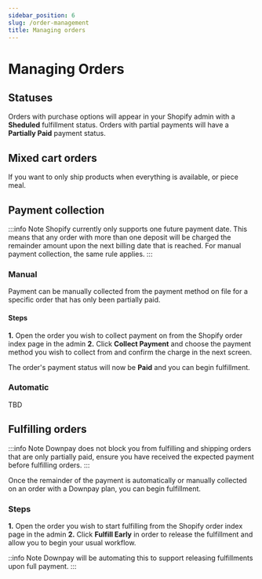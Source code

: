 ```yaml
---
sidebar_position: 6
slug: /order-management
title: Managing orders
---
```


# Managing Orders

## Statuses

Orders with purchase options will appear in your Shopify admin with a **Sheduled** fulfillment status. Orders with partial payments will have a **Partially Paid** payment status.

## Mixed cart orders

If you want to only ship products when everything is available, or piece meal. 


## Payment collection

:::info Note
Shopify currently only supports one future payment date. This means that any order with more than one deposit will be charged the remainder amount upon the next billing date that is reached. For manual payment collection, the same rule applies. 
:::

### Manual

Payment can be manually collected from the payment method on file for a specific order that has only been partially paid. 

#### Steps

**1.** Open the order you wish to collect payment on from the Shopify order index page in the admin
**2.** Click **Collect Payment** and choose the payment method you wish to collect from and confirm the charge in the next screen.

The order's payment status will now be **Paid** and you can begin fulfillment.

### Automatic

TBD

## Fulfilling orders

:::info Note
Downpay does not block you from fulfilling and shipping orders that are only partially paid, ensure you have received the expected payment before fulfilling orders.
:::

Once the remainder of the payment is automatically or manually collected on an order with a Downpay plan, you can begin fulfillment. 

### Steps

**1.** Open the order you wish to start fulfilling from the Shopify order index page in the admin
**2.** Click **Fulfill Early** in order to release the fulfillment and allow you to begin your usual workflow.

::info Note
Downpay will be automating this to support releasing fulfillments upon full payment.
:::


